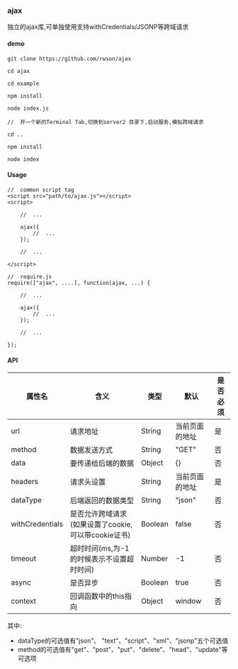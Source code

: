 ### ajax

独立的ajax库,可单独使用支持withCredentials/JSONP等跨域请求

#### demo

    git clone https://github.com/rwson/ajax
    
    cd ajax
    
    cd example
    
    npm install
    
    node index.js
    
    //  开一个新的Terminal Tab,切换到server2 目录下,启动服务,模拟跨域请求
    
    cd ..
    
    npm install
    
    node index
    

#### Usage

    //  common script tag
    <script src="path/to/ajax.js"></script>
    <script>
        
        //  ...
        
        ajax({
            //  ...
        });
        
        //  ...
        
    </script>

    //  require.js
    require(["ajax", ....], function(ajax, ...) {
        
        //  ...
        
        ajax({
            //  ...
        });
        
        //  ...
        
    });

#### API


属性名 | 含义 | 类型 | 默认 | 是否必须
---|---|---|---|---
url | 请求地址 | String | 当前页面的地址 | 是
method | 数据发送方式 | String | "GET" | 否
data | 要传递给后端的数据 | Object | {} | 否
headers | 请求头设置 | String | 当前页面的地址 | 是
dataType | 后端返回的数据类型 | String | "json" | 否
withCredentials | 是否允许跨域请求(如果设置了cookie,可以带cookie证书) | Boolean | false | 否
timeout | 超时时间(ms,为-1的时候表示不设置超时时间) | Number | -1 | 否
async | 是否异步 | Boolean | true | 否
context | 回调函数中的this指向 | Object | window | 否

其中:

- dataType的可选值有"json"、 "text"、"script"、"xml"、"jsonp"五个可选值
- method的可选值有"get"、"post"、"put"、"delete"、"head"、"update"等可选项
